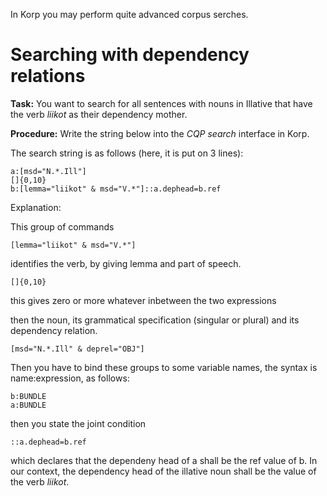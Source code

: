 



In Korp you may perform quite advanced corpus serches.


# Searching with dependency relations


**Task:** You want to search for all sentences with nouns in Illative that have the verb *liikot* as their dependency mother.


**Procedure:** Write the string below into the *CQP search* interface in Korp.


The search string is as follows (here, it is put on 3 lines):


```
a:[msd="N.*.Ill"]
[]{0,10}
b:[lemma="liikot" & msd="V.*"]::a.dephead=b.ref
```


Explanation:


This group of commands 


```
[lemma="liikot" & msd="V.*"]
```


identifies the verb, by giving lemma and part of speech.


```
[]{0,10}
```


this gives zero or more whatever inbetween the two expressions


then the noun, its grammatical specification (singular or plural)
and its dependency relation.


```
[msd="N.*.Ill" & deprel="OBJ"]
```


Then you have to bind these groups to some variable names, 
the syntax is name:expression, as follows:


```
b:BUNDLE
a:BUNDLE
```


then you state the joint condition


```
::a.dephead=b.ref
```


which declares that the dependeny head of a shall be 
the ref value of b. In our context, the dependency
head of the illative noun shall be the value of
the verb *liikot*.










